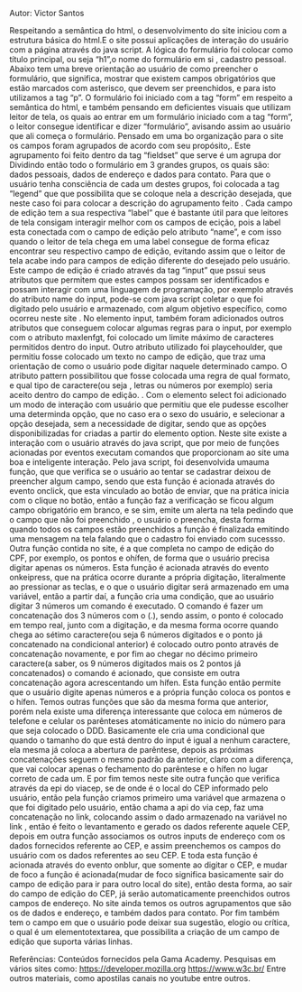 Autor: Victor Santos


Respeitando a semântica do html, o desenvolvimento do site iniciou com a estrutura básica do html.E o site possui aplicações de interação do usuário com a página através do java script.
A lógica do formulário foi colocar como título principal, ou seja “h1”,o nome do formulário em si , cadastro pessoal.
Abaixo tem uma breve orientação ao usuário de como preencher o formulário, que significa, mostrar que existem campos obrigatórios que estão marcados com asterisco, que devem ser preenchidos, e para isto utilizamos a tag “p”.
O formulário foi iniciado com a tag “form” em respeito a semântica do html, e também pensando em deficientes visuais que utilizam leitor de tela, os quais ao entrar em um formulário iniciado com a tag “form”, o leitor consegue identificar e dizer “formulário”, avisando assim ao usuário que ali começa o formulário.
Pensado em uma bo organização para o site os campos foram agrupados de acordo com seu propósito,. Este agrupamento foi feito dentro da tag “fieldset” que serve é um agrupa dor Dividindo então todo o formulário em 3 grandes grupos, os quais são: dados pessoais, dados de endereço e dados para contato. Para que o usuário tenha consciência de cada um destes grupos, foi colocada a tag “legend” que que possibilita que se coloque nela a descrição desejada, que neste caso foi para colocar a descrição do agrupamento feito .
Cada campo de edição tem a sua respectiva “label” que é bastante útil para que leitores de tela consigam interagir melhor com os campos de ecição, pois a label esta conectada com o campo de edição pelo atributo “name”, e com isso quando o leitor de tela chega em uma label consegue de forma eficaz encontrar seu respectivo campo de edição, evitando assim que o leitor de tela acabe indo para campos de edição diferente do desejado pelo usuário.
Este campo de edição é criado através da tag “input” que pssui seus atributos que permitem que estes campos possam ser identificados e possam interagir com uma linguagem de programação, por exemplo através do atributo name do input, pode-se com java script coletar o que foi digitado pelo usuário e armazenado, com algum objetivo específico, como ocorreu neste site .
No elemento input, também foram adicionados outros atributos que conseguem colocar algumas regras para o input, por exemplo com o atributo maxlenfgt, foi colocado um limite máximo de caracteres permitidos dentro do input. Outro atributo utilizado foi playcehoulder, que permitiu fosse colocado um texto no campo de edição, que traz uma orientação de como o usuário pode digitar naquele determinado campo. O atributo pattern possibilitou que fosse colocada uma regra de qual formato, e qual tipo de caractere(ou seja , letras ou números por exemplo) seria aceito dentro do campo de edição. .
Com o elemento select foi adicionado um modo de interação com usuário que permitiu que ele pudesse escolher uma determinda opção, que no caso era o sexo do usuário, e selecionar a opção desejada, sem a necessidade de digitar, sendo que as opções disponibilizadas for criadas a partir do elemento option.
Neste site existe a interação com o usuário através do java script, que por meio de funções acionadas por eventos executam comandos que proporcionam ao site uma boa e inteligente interação.
Pelo java script, foi desenvolvida umauma função, que que verifica se o usuário ao tentar se cadastrar deixou de preencher algum campo, sendo que esta função é acionada através do evento onclick, que esta vinculado ao botão de enviar, que na prática inicia com o clique no botão, então a função faz a verificação se ficou algum campo obrigatório em branco, e se sim, emite um alerta na tela pedindo que o campo que não foi preenchido , o usuário o preencha, desta forma quando todos os campos estão preenchidos a função é finalizada emitindo uma mensagem na tela falando que o cadastro foi enviado com sucessso.
Outra função contida no site, é a que completa no campo de edição do CPF, por exemplo, os pontos  e ohífen, de forma que o usuário precisa digitar apenas os números. Esta função é acionada através do evento onkeipress, que na prática ocorre durante a própria digitação, literalmente ao pressionar as teclas, e o que o usuário digitar será armazenado em uma variável, então a partir daí, a função cria uma condição, que ao usuário digitar 3 números um comando é executado. O comando é fazer um concatenação dos 3 números com o (.), sendo assim, o ponto é colocado em tempo real, junto com a digitação, e da mesma forma ocorre quando chega ao sétimo caractere(ou seja 6 números digitados e o ponto já concatenado na condicional anterior) é colocado outro ponto através de concatenação novamente, e por fim  ao chegar no décimo primeiro caractere(a saber, os 9 números digitados mais os 2 pontos já concatenados) o comando é acionado, que consiste em outra concatenação agora acrescentando um hífen. Esta função então permite que o usuário digite apenas números e a própria função coloca os pontos e o hífen.
Temos outras funções que são da mesma forma que anterior, porém nela existe uma diferença interessante que coloca em números de telefone e celular os parênteses atomáticamente no inicio do número para que seja colocado o DDD. Basicamente ele cria uma condicional que quando o tamanho do que está dentro do input é igual a nenhum caractere, ela mesma já coloca a abertura de parêntese, depois as próximas concatenações seguem o mesmo padrão da anterior, claro com a diferença, que vai colocar apenas o fechamento do parêntese e o hífen no lugar correto de cada um.
E por fim temos neste site outra função que verifica através da epi do viacep, se de onde é o local do CEP informado pelo usuário, então pela função criamos primeiro uma variável que armazena o que foi digitado pelo usuário, então chama a api do via cep, faz uma concatenação no link, colocando assim o dado armazenado na variável no link , então é feito  o levantamento e gerado os dados referente aquele CEP, depois em outra função associamos os outros inputs de endereço com os dados fornecidos referente ao CEP, e assim preenchemos os campos do usuário com os dados referentes ao seu CEP. E toda esta função é acionada através do evento onblur, que somente ao digitar o CEP, e mudar de foco a função é acionada(mudar de foco significa basicamente sair do campo de edição para ir para outro local do site), então desta forma, ao sair do campo de edição do CEP, já serão  automaticamente preenchidos  outros campos de endereço.
No site ainda temos os outros agrupamentos que são os de dados e endereço, e também dados para contato. Por fim também tem o campo em que o usuário pode deixar sua sugestão, elogio ou crítica, o qual é um elementotextarea, que possibilita a criação de um campo de edição que suporta várias linhas.

Referências:
Conteúdos fornecidos pela Gama Academy.
Pesquisas em vários sites como:
https://developer.mozilla.org 
https://www.w3c.br/
Entre outros materiais, como apostilas canais no youtube entre outros.

